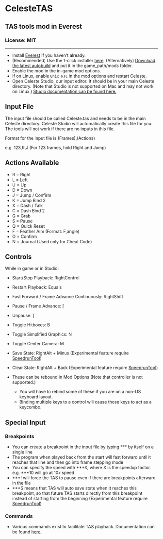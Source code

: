 # CelesteTAS

## TAS tools mod in Everest

### License: MIT

----
- Install [Everest](https://everestapi.github.io/) if you haven't already.
- (Recommended) Use the 1-click installer [here](https://gamebanana.com/tools/6715). (Alternatively) [Download the latest autobuild](https://nightly.link/EverestAPI/CelesteTAS-EverestInterop/workflows/NetFramework.Legacy.CI/master/CelesteTAS.zip) and put it in the game_path/mods folder.
- Enable the mod in the in-game mod options.
- If on Linux, enable `Unix RTC` in the mod options and restart Celeste.
- Open Celeste Studio, our input editor. It should be in your main Celeste directory. (Note that Studio is not supported on Mac and may not work on Linux.) [Studio documentation can be found here.](https://github.com/EverestAPI/CelesteTAS-EverestInterop/blob/master/Docs/Studio.md)

## Input File
The input file should be called Celeste.tas and needs to be in the main Celeste directory. Celeste Studio will automatically create this file for you. The tools will not work if there are no inputs in this file.

Format for the input file is (Frames),(Actions)

e.g. 123,R,J (For 123 frames, hold Right and Jump)

## Actions Available
- R = Right
- L = Left
- U = Up
- D = Down
- J = Jump / Confirm
- K = Jump Bind 2
- X = Dash / Talk
- C = Dash Bind 2
- G = Grab
- S = Pause
- Q = Quick Reset
- F = Feather Aim (Format: F,angle)
- O = Confirm
- N = Journal (Used only for Cheat Code)

## Controls
While in game or in Studio:
- Start/Stop Playback: RightControl
- Restart Playback: Equals
- Fast Forward / Frame Advance Continuously: RightShift
- Pause / Frame Advance: [
- Unpause: ]
- Toggle Hitboxes: B
- Toggle Simplified Graphics: N
- Toggle Center Camera: M
- Save State: RightAlt + Minus (Experimental feature require [SpeedrunTool](https://gamebanana.com/tools/6597))
- Clear State: RightAlt + Back (Experimental feature require [SpeedrunTool](https://gamebanana.com/tools/6597))

- These can be rebound in Mod Options (Note that controller is not supported.)
  - You will have to rebind some of these if you are on a non-US keyboard layout.
  - Binding multiple keys to a control will cause those keys to act as a keycombo.
  
## Special Input
### Breakpoints
- You can create a breakpoint in the input file by typing *** by itself on a single line
- The program when played back from the start will fast forward until it reaches that line and then go into frame stepping mode
- You can specify the speed with ***X, where X is the speedup factor. e.g. ***10 will go at 10x speed
- ***! will force the TAS to pause even if there are breakpoints afterward in the file
- ***S means that TAS will auto save state when it reaches this breakpoint, so that future TAS starts directly from this breakpoint instead of starting from the beginning (Experimental feature require [SpeedrunTool](https://gamebanana.com/tools/6597))

### Commands
- Various commands exist to facilitate TAS playback. Documentation can be found [here.](https://github.com/EverestAPI/CelesteTAS-EverestInterop/blob/master/Docs/Commands.md)
